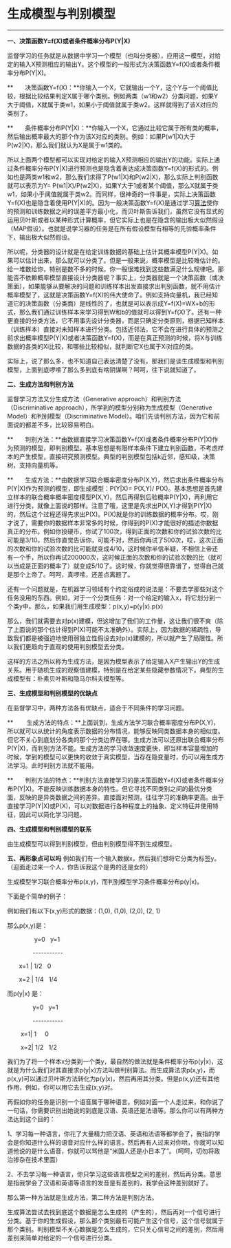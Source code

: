 # **生成模型与判别模型**

---

**一、决策函数Y=f\(X\)或者条件概率分布P\(Y\|X\)**

监督学习的任务就是从数据中学习一个模型（也叫分类器），应用这一模型，对给定的输入X预测相应的输出Y。这个模型的一般形式为决策函数Y=f\(X\)或者条件概率分布P\(Y\|X\)。

**       决策函数Y=f\(X\)：**你输入一个X，它就输出一个Y，这个Y与一个阈值比较，根据比较结果判定X属于哪个类别。例如两类（w1和w2）分类问题，如果Y大于阈值，X就属于类w1，如果小于阈值就属于类w2。这样就得到了该X对应的类别了。

**       条件概率分布P\(Y\|X\)：**你输入一个X，它通过比较它属于所有类的概率，然后输出概率最大的那个作为该X对应的类别。例如：如果P\(w1\|X\)大于P\(w2\|X\)，那么我们就认为X是属于w1类的。

所以上面两个模型都可以实现对给定的输入X预测相应的输出Y的功能。实际上通过条件概率分布P\(Y\|X\)进行预测也是隐含着表达成决策函数Y=f\(X\)的形式的。例如也是两类w1和w2，那么我们求得了P\(w1\|X\)和P\(w2\|X\)，那么实际上判别函数就可以表示为Y= P\(w1\|X\)/P\(w2\|X\)，如果Y大于1或者某个阈值，那么X就属于类w1，如果小于阈值就属于类w2。而同样，很神奇的一件事是，实际上决策函数Y=f\(X\)也是隐含着使用P\(Y\|X\)的。因为一般决策函数Y=f\(X\)是通过学习[算法](http://lib.csdn.net/base/datastructure)使你的预测和训练数据之间的误差平方最小化，而贝叶斯告诉我们，虽然它没有显式的运用贝叶斯或者以某种形式计算概率，但它实际上也是在隐含的输出极大似然假设（MAP假设）。也就是说学习器的任务是在所有假设模型有相等的先验概率条件下，输出极大似然假设。

所以呢，分类器的设计就是在给定训练数据的基础上估计其概率模型P\(Y\|X\)。如果可以估计出来，那么就可以分类了。但是一般来说，概率模型是比较难估计的。给一堆数给你，特别是数不多的时候，你一般很难找到这些数满足什么规律吧。那能否不依赖概率模型直接设计分类器呢？事实上，分类器就是一个决策函数（或决策面），如果能够从要解决的问题和训练样本出发直接求出判别函数，就不用估计概率模型了，这就是决策函数Y=f\(X\)的伟大使命了。例如支持向量机，我已经知道它的决策函数（分类面）是线性的了，也就是可以表示成Y=f\(X\)=WX+b的形式，那么我们通过训练样本来学习得到W和b的值就可以得到Y=f\(X\)了。还有一种更直接的分类方法，它不用事先设计分类器，而是只确定分类原则，根据已知样本（训练样本）直接对未知样本进行分类。包括近邻法，它不会在进行具体的预测之前求出概率模型P\(Y\|X\)或者决策函数Y=f\(X\)，而是在真正预测的时候，将X与训练数据的各类的Xi比较，和哪些比较相似，就判断它X也属于Xi对应的类。

实际上，说了那么多，也不知道自己表达清楚了没有。那我们是谈生成模型和判别模型，上面到底啰嗦了那么多到底有啥阴谋啊？呵呵，往下说就知道了。



**二、生成方法和判别方法**

监督学习方法又分生成方法（Generative approach）和判别方法（Discriminative approach），所学到的模型分别称为生成模型（Generative Model）和判别模型（Discriminative Model）。咱们先谈判别方法，因为它和前面说的都差不多，比较容易明白。

**       判别方法：**由数据直接学习决策函数Y=f\(X\)或者条件概率分布P\(Y\|X\)作为预测的模型，即判别模型。基本思想是有限样本条件下建立判别函数，不考虑样本的产生模型，直接研究预测模型。典型的判别模型包括k近邻，感知级，决策树，支持向量机等。

**       生成方法：**由数据学习联合概率密度分布P\(X,Y\)，然后求出条件概率分布P\(Y\|X\)作为预测的模型，即生成模型：P\(Y\|X\)= P\(X,Y\)/ P\(X\)。基本思想是首先建立样本的联合概率概率密度模型P\(X,Y\)，然后再得到后验概率P\(Y\|X\)，再利用它进行分类，就像上面说的那样。注意了哦，这里是先求出P\(X,Y\)才得到P\(Y\|X\)的，然后这个过程还得先求出P\(X\)。P\(X\)就是你的训练数据的概率分布。哎，刚才说了，需要你的数据样本非常多的时候，你得到的P\(X\)才能很好的描述你数据真正的分布。例如你投硬币，你试了100次，得到正面的次数和你的试验次数的比可能是3/10，然后你直觉告诉你，可能不对，然后你再试了500次，哎，这次正面的次数和你的试验次数的比可能就变成4/10，这时候你半信半疑，不相信上帝还有一个手，所以你再试200000次，这时候正面的次数和你的试验次数的比（就可以当成是正面的概率了）就变成5/10了。这时候，你就觉得很靠谱了，觉得自己就是那个上帝了。呵呵，真啰嗦，还差点离题了。

还有一个问题就是，在机器学习领域有个约定俗成的说法是：不要去学那些对这个任务没用的东西。例如，对于一个分类任务：对一个给定的输入x，将它划分到一个类y中。那么，如果我们用生成模型：p\(x,y\)=p\(y\|x\).p\(x\)

那么，我们就需要去对p\(x\)建模，但这增加了我们的工作量，这让我们很不爽（除了上面说的那个估计得到P\(X\)可能不太准确外）。实际上，因为数据的稀疏性，导致我们都是被强迫地使用弱独立性假设去对p\(x\)建模的，所以就产生了局限性。所以我们更趋向于直观的使用判别模型去分类。

这样的方法之所以称为生成方法，是因为模型表示了给定输入X产生输出Y的生成关系。用于随机生成的观察值建模，特别是在给定某些隐藏参数情况下。典型的生成模型有：朴素贝叶斯和隐马尔科夫模型等。



**三、生成模型和判别模型的优缺点**

在监督学习中，两种方法各有优缺点，适合于不同条件的学习问题。

**        生成方法的特点：**上面说到，生成方法学习联合概率密度分布P\(X,Y\)，所以就可以从统计的角度表示数据的分布情况，能够反映同类数据本身的相似度。但它不关心到底划分各类的那个分类边界在哪。生成方法可以还原出联合概率分布P\(Y\|X\)，而判别方法不能。生成方法的学习收敛速度更快，即当样本容量增加的时候，学到的模型可以更快的收敛于真实模型，当存在隐变量时，仍可以用生成方法学习。此时判别方法就不能用。

**       判别方法的特点：**判别方法直接学习的是决策函数Y=f\(X\)或者条件概率分布P\(Y\|X\)。不能反映训练数据本身的特性。但它寻找不同类别之间的最优分类面，反映的是异类数据之间的差异。直接面对预测，往往学习的准确率更高。由于直接学习P\(Y\|X\)或P\(X\)，可以对数据进行各种程度上的抽象、定义特征并使用特征，因此可以简化学习问题。



**四、生成模型和判别模型的联系**

由生成模型可以得到判别模型，但由判别模型得不到生成模型。



**五、再形象点可以吗**
例如我们有一个输入数据x，然后我们想将它分类为标签y。（迎面走过来一个人，你告诉我这个是男的还是女的）

生成模型学习联合概率分布p\(x,y\)，而判别模型学习条件概率分布p\(y\|x\)。

下面是个简单的例子：

例如我们有以下\(x,y\)形式的数据：\(1,0\), \(1,0\), \(2,0\), \(2, 1\)

那么p\(x,y\)是：

                y=0   y=1

               -----------

       x=1 \| 1/2   0

       x=2 \| 1/4   1/4

而p\(y\|x\) 是：

               y=0   y=1

               -----------

        x=1\| 1     0

        x=2\| 1/2   1/2

我们为了将一个样本x分类到一个类y，最自然的做法就是条件概率分布p\(y\|x\)，这就是为什么我们对其直接求p\(y\|x\)方法叫做判别算法。而生成算法求p\(x,y\)，而p\(x,y\)可以通过贝叶斯方法转化为p\(y\|x\)，然后再用其分类。但是p\(x,y\)还有其他作用，例如，你可以用它去生成\(x,y\)对。



再假如你的任务是识别一个语音属于哪种语言。例如对面一个人走过来，和你说了一句话，你需要识别出她说的到底是汉语、英语还是法语等。那么你可以有两种方法达到这个目的：

1、学习每一种语言，你花了大量精力把汉语、英语和法语等都学会了，我指的学会是你知道什么样的语音对应什么样的语言。然后再有人过来对你哄，你就可以知道他说的是什么语音，你就可以骂他是“米国人还是小日本了”。（呵呵，切勿将政治掺杂在技术里面）

2、不去学习每一种语言，你只学习这些语言模型之间的差别，然后再分类。意思是指我学会了汉语和英语等语言的发音是有差别的，我学会这种差别就好了。

那么第一种方法就是生成方法，第二种方法是判别方法。



生成算法尝试去找到底这个数据是怎么生成的（产生的），然后再对一个信号进行分类。基于你的生成假设，那么那个类别最有可能产生这个信号，这个信号就属于那个类别。判别模型不关心数据是怎么生成的，它只关心信号之间的差别，然后用差别来简单对给定的一个信号进行分类。


